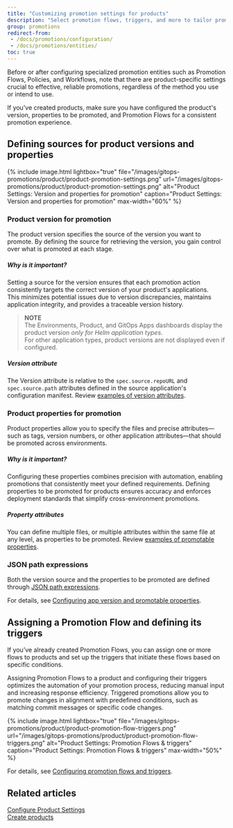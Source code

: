 ```yaml
---
title: "Customizing promotion settings for products"
description: "Select promotion flows, triggers, and more to tailor promotion settings for product"
group: promotions
redirect-from: 
 - /docs/promotions/configuration/
 - /docs/promotions/entities/
toc: true
---
```




Before or after configuring specialized promotion entities such as Promotion Flows, Policies, and Workflows, note that there are product-specific settings crucial to effective, reliable promotions, regardless of the method you use or intend to use.

If you've created products, make sure you have configured the product's version, properties to be promoted, and Promotion Flows for a consistent promotion experience.

## Defining sources for product versions and properties

{% include 
image.html 
lightbox="true" 
file="/images/gitops-promotions/product/product-promotion-settings.png" 
url="/images/gitops-promotions/product/product-promotion-settings.png"
alt="Product Settings: Version and properties for promotion" 
caption="Product Settings: Version and properties for promotion"
max-width="60%"
%}

### Product version for promotion
The product version specifies the source of the version you want to promote. By defining the source for retrieving the version, you gain control over what is promoted at each stage.

##### Why is it important?
Setting a source for the version ensures that each promotion action consistently targets the correct version of your product's applications.  
This minimizes potential issues due to version discrepancies, maintains application integrity, and provides a traceable version history. 

>**NOTE**  
The Environments, Product, and GitOps Apps dashboards display the product version _only for Helm application types_.  
For other application types, product versions are not displayed even if configured.  

##### Version attribute
The Version attribute is relative to the `spec.source.repoURL` and `spec.source.path` attributes defined in the source application's configuration manifest. 
Review [examples of version attributes]({{site.baseurl}}/docs/products/promotion-version-properties/#examples-of-version-attributes).

### Product properties for promotion
Product properties allow you to specify the files and precise attributes—such as tags, version numbers, or other application attributes—that should be promoted across environments.

##### Why is it important?
Configuring these properties combines precision with automation, enabling promotions that consistently meet your defined requirements.
Defining properties to be promoted for products ensures accuracy and enforces deployment standards that simplify cross-environment promotions.

##### Property attributes
You can define multiple files, or multiple attributes within the same file at any level, as properties to be promoted. 
Review [examples of promotable properties]({{site.baseurl}}/docs/products/promotion-version-properties/#examples-of-properties-for-promotion).

### JSON path expressions 

Both the version source and the properties to be promoted are defined through [JSON path expressions](#json-path-expressions-for-files-and-attributes).

For details, see [Configuring app version and promotable properties]({{site.baseurl}}/docs/products/promotion-version-properties).


## Assigning a Promotion Flow and defining its triggers

If you’ve already created Promotion Flows, you can assign one or more flows to products and set up the triggers that initiate these flows based on specific conditions.

Assigning Promotion Flows to a product and configuring their triggers optimizes the automation of your promotion process, reducing manual input and increasing response efficiency. Triggered promotions allow you to promote changes in alignment with predefined conditions, such as matching commit messages or specific code changes. 


{% include
 image.html
 lightbox="true"
 file="/images/gitops-promotions/product/product-promotion-flow-triggers.png"
 url="/images/gitops-promotions/product/product-promotion-flow-triggers.png"
 alt="Product Settings: Promotion Flows & triggers"
 caption="Product Settings: Promotion Flows & triggers"
 max-width="50%"
%}


For details, see [Configuring promotion flows and triggers]({{site.baseurl}}/docs/products/promotion-flow-triggers/).

## Related articles
[Configure Product Settings]({{site.baseurl}}/docs/products/configure-product-settings/)  
[Create products]({{site.baseurl}}/docs/products/create-product/)  
